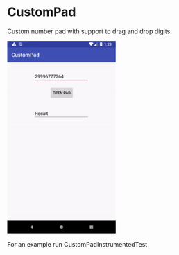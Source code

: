 # CustomPad

Custom number pad with support to drag and drop digits.

<img src="sample.gif" width="250"/>

For an example run CustomPadInstrumentedTest
